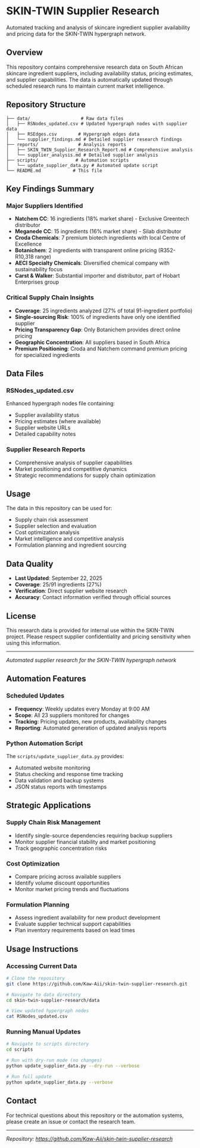 # SKIN-TWIN Supplier Research

Automated tracking and analysis of skincare ingredient supplier availability and pricing data for the SKIN-TWIN hypergraph network.

## Overview

This repository contains comprehensive research data on South African skincare ingredient suppliers, including availability status, pricing estimates, and supplier capabilities. The data is automatically updated through scheduled research runs to maintain current market intelligence.

## Repository Structure

```
├── data/                   # Raw data files
│   ├── RSNodes_updated.csv # Updated hypergraph nodes with supplier data
│   ├── RSEdges.csv        # Hypergraph edges data
│   └── supplier_findings.md # Detailed supplier research findings
├── reports/               # Analysis reports
│   ├── SKIN_TWIN_Supplier_Research_Report.md # Comprehensive analysis
│   └── supplier_analysis.md # Detailed supplier analysis
├── scripts/              # Automation scripts
│   └── update_supplier_data.py # Automated update script
└── README.md            # This file
```

## Key Findings Summary

### Major Suppliers Identified
- **Natchem CC**: 16 ingredients (18% market share) - Exclusive Greentech distributor
- **Meganede CC**: 15 ingredients (16% market share) - Silab distributor  
- **Croda Chemicals**: 7 premium biotech ingredients with local Centre of Excellence
- **Botanichem**: 2 ingredients with transparent online pricing (R352-R10,318 range)
- **AECI Specialty Chemicals**: Diversified chemical company with sustainability focus
- **Carst & Walker**: Substantial importer and distributor, part of Hobart Enterprises group

### Critical Supply Chain Insights
- **Coverage**: 25 ingredients analyzed (27% of total 91-ingredient portfolio)
- **Single-sourcing Risk**: 100% of ingredients have only one identified supplier
- **Pricing Transparency Gap**: Only Botanichem provides direct online pricing
- **Geographic Concentration**: All suppliers based in South Africa
- **Premium Positioning**: Croda and Natchem command premium pricing for specialized ingredients

## Data Files

### RSNodes_updated.csv
Enhanced hypergraph nodes file containing:
- Supplier availability status
- Pricing estimates (where available)
- Supplier website URLs
- Detailed capability notes

### Supplier Research Reports
- Comprehensive analysis of supplier capabilities
- Market positioning and competitive dynamics
- Strategic recommendations for supply chain optimization

## Usage

The data in this repository can be used for:
- Supply chain risk assessment
- Supplier selection and evaluation
- Cost optimization analysis
- Market intelligence and competitive analysis
- Formulation planning and ingredient sourcing

## Data Quality

- **Last Updated**: September 22, 2025
- **Coverage**: 25/91 ingredients (27%)
- **Verification**: Direct supplier website research
- **Accuracy**: Contact information verified through official sources

## License

This research data is provided for internal use within the SKIN-TWIN project. Please respect supplier confidentiality and pricing sensitivity when using this information.

---

*Automated supplier research for the SKIN-TWIN hypergraph network*

## Automation Features

### Scheduled Updates
- **Frequency**: Weekly updates every Monday at 9:00 AM
- **Scope**: All 23 suppliers monitored for changes
- **Tracking**: Pricing updates, new products, availability changes
- **Reporting**: Automated generation of updated analysis reports

### Python Automation Script
The `scripts/update_supplier_data.py` provides:
- Automated website monitoring
- Status checking and response time tracking
- Data validation and backup systems
- JSON status reports with timestamps

## Strategic Applications

### Supply Chain Risk Management
- Identify single-source dependencies requiring backup suppliers
- Monitor supplier financial stability and market positioning
- Track geographic concentration risks

### Cost Optimization
- Compare pricing across available suppliers
- Identify volume discount opportunities
- Monitor market pricing trends and fluctuations

### Formulation Planning
- Assess ingredient availability for new product development
- Evaluate supplier technical support capabilities
- Plan inventory requirements based on lead times

## Usage Instructions

### Accessing Current Data
```bash
# Clone the repository
git clone https://github.com/Kaw-Aii/skin-twin-supplier-research.git

# Navigate to data directory
cd skin-twin-supplier-research/data

# View updated hypergraph nodes
cat RSNodes_updated.csv
```

### Running Manual Updates
```bash
# Navigate to scripts directory
cd scripts

# Run with dry-run mode (no changes)
python update_supplier_data.py --dry-run --verbose

# Run full update
python update_supplier_data.py --verbose
```

## Contact

For technical questions about this repository or the automation systems, please create an issue or contact the research team.

---

*Repository: https://github.com/Kaw-Aii/skin-twin-supplier-research*
